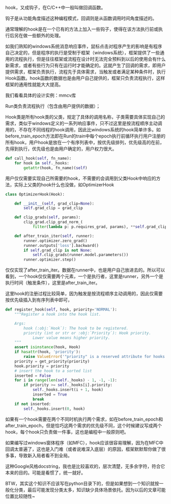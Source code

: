hook，又成钩子，在C/C++中一般叫做回调函数。

钩子是从功能角度描述这种编程模式，回调则是从函数调用时间角度描述的。

通常理解的hook是在一个已有的方法上加入一些钩子，使得在该方法执行前或执行后另在做一些额外的处理。

如我们熟知的windows系统消息响应事件，鼠标点击对程序产生的影响是有程序自己决定的，但是程序的执行是受制于框架（windows系统），框架提供了一些通用的流程执行，但是往往框架或流程在设计时无法完全预料到以后的使用会有什么新需求，或者有些行为只有在运行时才能确定的。这就产生了回调的需求，即用户提供需求，框架负责执行，流程先于具体需求，当触发或者满足某种条件时，执行Hook函数。hook函数的数据也是由用户自己提供的，框架只负责流程执行，这样框架的通用性就能大大提高。



我们看看具体的设计实例：mmcv库

Run类负责流程执行（包含由用户提供的数据）；

Hook类是所有hook类的父类，规定了具体的调用名称，子类需要具体实现自己的需求，类似于windows定义的一系列响应事件，只不过这里是按流程顺序主动调用的，不存在不同线程的hook调用，因此比windows系统的hook简单许多。如before_train_epoch方法即在Run的train中每个epoch执行前循环执行用户注册的所有hook，用户hook是放在一个有序列表中，按优先级排列，优先级高的在前，先得到执行，优先级也是由用户确定的，用户权力很大。

```python
def call_hook(self, fn_name):
    for hook in self._hooks:
        getattr(hook, fn_name)(self)
```

用户仅仅需要实现自己所需要的hook，不需要的会调用到父类Hook中响应的方法，实际上父类的hook什么也没做，如OptimizerHook

```python
class OptimizerHook(Hook):

    def __init__(self, grad_clip=None):
        self.grad_clip = grad_clip

    def clip_grads(self, params):
        clip_grad.clip_grad_norm_(
            filter(lambda p: p.requires_grad, params), **self.grad_clip)

    def after_train_iter(self, runner):
        runner.optimizer.zero_grad()
        runner.outputs['loss'].backward()
        if self.grad_clip is not None:
            self.clip_grads(runner.model.parameters())
        runner.optimizer.step()
```

仅仅实现了after_train_iter。数据在runner中，也是用户自己放进去的。所以可以看到，一个hook仅仅需要两个元素，一个是执行者，这里是runner，另外一个是执行时间（触发条件），这里是after_train_iter。

这里hook的注册过程比较简单，因为触发是按流程顺序主动调用的，因此仅需要按优先级插入到有序列表中即可，

```python
def register_hook(self, hook, priority='NORMAL'):
    """Register a hook into the hook list.

    Args:
        hook (:obj:`Hook`): The hook to be registered.
        priority (int or str or :obj:`Priority`): Hook priority.
            Lower value means higher priority.
    """
    assert isinstance(hook, Hook)
    if hasattr(hook, 'priority'):
        raise ValueError('"priority" is a reserved attribute for hooks')
    priority = get_priority(priority)
    hook.priority = priority
    # insert the hook to a sorted list
    inserted = False
    for i in range(len(self._hooks) - 1, -1, -1):
        if priority >= self._hooks[i].priority:
            self._hooks.insert(i + 1, hook)
            inserted = True
            break
    if not inserted:
        self._hooks.insert(0, hook)
```

如果有一个hook需要在两个不同时机执行两个需求，如在before_train_epoch和after_train_epoch，但是恰巧这两个需求的优先级不同，这个时候建议写成两个hook，每个hook只负责做一件事，这也是编程中一般原则吧。

如果编写过windows窗体程序（如MFC），hook应该很容易理解，因为在MFC中回调太普遍了，这也是入门难（或者说难深入底层）的原因，框架默默帮你做了很多事，导致新入局者看不到全局。

这种Google风格docstring，我也是比较喜欢的，层次清楚，无多余字符，符合它本来的目的。可能是看惯了，统一就好。



BTW，其实这个知识不应该写在python目录下的，但是如果想到一个知识就按一般化分类，最后可能发现分类太多，知识缺少具体场景依托。因为以后的文章可能位置比较随性~